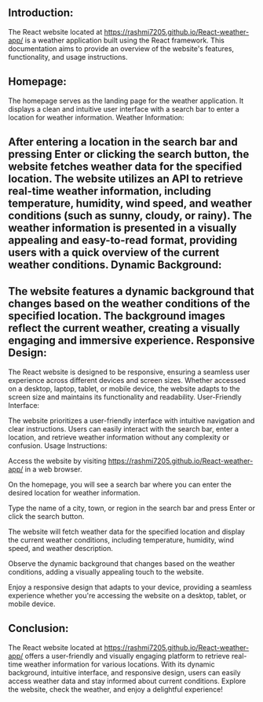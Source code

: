 Introduction:
---------------
The React website located at https://rashmi7205.github.io/React-weather-app/ is a weather application built using the React framework. This documentation aims to provide an overview of the website's features, functionality, and usage instructions.

Homepage:
---------------

The homepage serves as the landing page for the weather application.
It displays a clean and intuitive user interface with a search bar to enter a location for weather information.
Weather Information:

After entering a location in the search bar and pressing Enter or clicking the search button, the website fetches weather data for the specified location.
The website utilizes an API to retrieve real-time weather information, including temperature, humidity, wind speed, and weather conditions (such as sunny, cloudy, or rainy).
The weather information is presented in a visually appealing and easy-to-read format, providing users with a quick overview of the current weather conditions.
Dynamic Background:
---------------

The website features a dynamic background that changes based on the weather conditions of the specified location.
The background images reflect the current weather, creating a visually engaging and immersive experience.
Responsive Design:
---------------

The React website is designed to be responsive, ensuring a seamless user experience across different devices and screen sizes.
Whether accessed on a desktop, laptop, tablet, or mobile device, the website adapts to the screen size and maintains its functionality and readability.
User-Friendly Interface:

The website prioritizes a user-friendly interface with intuitive navigation and clear instructions.
Users can easily interact with the search bar, enter a location, and retrieve weather information without any complexity or confusion.
Usage Instructions:

Access the website by visiting https://rashmi7205.github.io/React-weather-app/ in a web browser.

On the homepage, you will see a search bar where you can enter the desired location for weather information.

Type the name of a city, town, or region in the search bar and press Enter or click the search button.

The website will fetch weather data for the specified location and display the current weather conditions, including temperature, humidity, wind speed, and weather description.

Observe the dynamic background that changes based on the weather conditions, adding a visually appealing touch to the website.

Enjoy a responsive design that adapts to your device, providing a seamless experience whether you're accessing the website on a desktop, tablet, or mobile device.

Conclusion:
---------------
The React website located at https://rashmi7205.github.io/React-weather-app/ offers a user-friendly and visually engaging platform to retrieve real-time weather information for various locations. With its dynamic background, intuitive interface, and responsive design, users can easily access weather data and stay informed about current conditions. Explore the website, check the weather, and enjoy a delightful experience!
